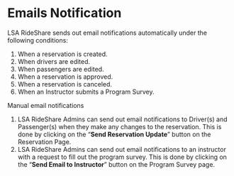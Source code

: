 # Emails Notification

LSA RideShare sends out email notifications automatically under the following conditions:

1. When a reservation is created.
2. When drivers are edited.
3. When passengers are edited.
4. When a reservation is approved.
5. When a reservation is canceled.
6. When an Instructor submits a Program Survey.

Manual email notifications

1. LSA RideShare Admins can send out email notifications to Driver(s) and Passenger(s) when they make any changes to the reservation. This is done by clicking on the “**Send Reservation Update**” button on the Reservation Page.
2. LSA RideShare Admins can send out email notifications to an instructor with a request to fill out the program survey. This is done by clicking on the “**Send Email to Instructor**” button on the Program Survey page.